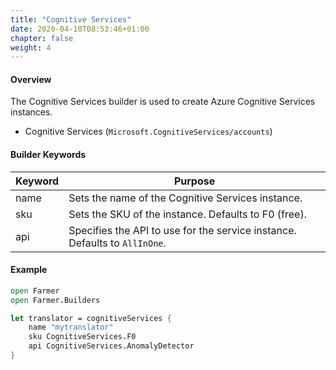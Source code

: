 ```yaml
---
title: "Cognitive Services"
date: 2020-04-10T08:53:46+01:00
chapter: false
weight: 4
---
```


#### Overview
The Cognitive Services builder is used to create Azure Cognitive Services instances.

* Cognitive Services (`Microsoft.CognitiveServices/accounts`)

#### Builder Keywords
| Keyword | Purpose |
|-|-|
| name | Sets the name of the Cognitive Services instance. |
| sku | Sets the SKU of the instance. Defaults to F0 (free). |
| api | Specifies the API to use for the service instance. Defaults to `AllInOne`. |

#### Example
```fsharp
open Farmer
open Farmer.Builders

let translator = cognitiveServices {
    name "mytranslator"
    sku CognitiveServices.F0
    api CognitiveServices.AnomalyDetector
}
```